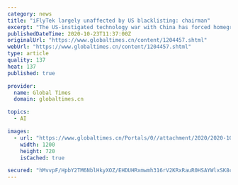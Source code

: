 ```yaml
---
category: news
title: "iFlyTek largely unaffected by US blacklisting: chairman"
excerpt: "The US-instigated technology war with China has forced homegrown artificial intelligence (AI) firms to focus more on core technological innovation, the founder and chairman of iFlyTek said on Friday,"
publishedDateTime: 2020-10-23T11:37:00Z
originalUrl: "https://www.globaltimes.cn/content/1204457.shtml"
webUrl: "https://www.globaltimes.cn/content/1204457.shtml"
type: article
quality: 137
heat: 137
published: true

provider:
  name: Global Times
  domain: globaltimes.cn

topics:
  - AI

images:
  - url: "https://www.globaltimes.cn/Portals/0//attachment/2020/2020-10-23/3e4028ac-da53-4706-8706-65371f7e5280.jpeg"
    width: 1200
    height: 720
    isCached: true

secured: "hMvvpF/HpbY2TM6NblHkyXOZ/EHDUHRxmwmh316rV2KRxRauR0HSAYWlxSK8c2LXfcgn+1hw2qP/lUm1A6j5kR6rcQbTYFLuOZCK/HVFIuXJ/I/0HnSYvch+Nnc2kSYMHXFBEr4oEEEjKEB0hwqETLxOU1+y1/6mFd3oDZ/z/jER/z5orfuSlYY7ilt+wRSGrWcQzANbuEalaAtsm9Hb9rFHgNPIK7zoqqoW3+agdhP93BM3dbJ1AdZy4gkxgKEZY7nX/AIFm+c5XkjlbxdXaAt1gicMpI52eeqVtnbZDbqsb9GHKTnjmO1HvCtyA0UwZNltHFLbHfYY1EbqXt9oDVbDtCtmlB/606GD5G9rT5U=;rxeLO24EVqt4aHmUN0d0Tw=="
---
```


